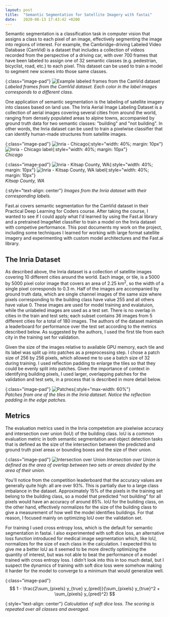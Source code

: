 ```yaml
---
layout: post
title:  "Semantic Segmentation for Satellite Imagery with fastai"
date:   2020-06-13 17:43:42 +0200
---
```


Semantic segmentation is a classification task in computer vision that assigns a class to each pixel
of an image, effectively segmenting the image into regions of interest. For example, the
Cambridge-driving Labeled Video Database (CamVid) is a dataset that includes a collection of videos
recorded from the perspective of a driving car, with over 700 frames that have been labeled to
assign one of 32 semantic classes (e.g. pedestrian, bicyclist, road, etc.) to each pixel. This
dataset can be used to train a model to segment new scenes into those same classes.

{:class="image-pad"}
![Example labeled frames from the CamVid dataset](/assets/images/semseg/camvid.png)
*Labeled frames from the CamVid dataset. Each color in the label images corresponds to a
different class.*

One application of semantic segmentation is the labeling of satellite imagery into classes based on
land use. The Inria Aerial Image Labeling Dataset is a collection of aerial images covering several
cities from around the world, ranging from densely populated areas to alpine towns, accompanied by
ground truth data for two semantic classes: "building" and "not building". In other words, the Inria
dataset can be used to train a pixelwise classifier that can identify human-made structures from
satellite images.

{:class="image-pad"}
![Inria - Chicago](/assets/images/semseg/inria-chicago.jpg){:style="width: 40%; margin: 10px"}
![Inria - Chicago label](/assets/images/semseg/inria-chicago-label.jpg){:style="width: 40%; margin: 10px"}  
*Chicago*

{:class="image-pad"}
![Inria - Kitsap County, WA](/assets/images/semseg/inria-kitsap.jpg){:style="width: 40%; margin: 10px"}
![Inria - Kitsap County, WA label](/assets/images/semseg/inria-kitsap-label.jpg){:style="width: 40%; margin: 10px"}  
*Kitsap County, WA*

{:style="text-align: center"}
*Images from the Inria dataset with their corresponding labels.*

Fast.ai covers semantic segmentation for the CamVid dataset in their Practical Deep Learning for
Coders course. After taking the course, I wanted to see if I could apply what I'd learned by using
the Fast.ai library and a pretrained ImageNet classifier to train a model on the Inria dataset with
competive performance. This post documents my work on the project, including some techniques I
learned for working with large format satellite imagery and experimenting with custom model
architectures and the Fast.ai library.

## The Inria Dataset

As described above, the Inria dataset is a collection of satellite images covering 10 different
cities around the world. Each image, or tile, is a 5000 by 5000 pixel color image that covers an
area of 2.25 km<sup>2</sup>, so the width of a single pixel corresponds to 0.3 m. Half of the images
are accompanied by ground truth data, which are single channel images of the same size where pixels
corresponding to the building class have value 255 and all others have value 0. These images are
used for model training and evalatuion, while the unlabeled images are used as a test set. There is
no overlap in cities in the train and test sets; each subset contains 36 images from 5 different
cities for a total of 180 images. The authors of the dataset maintain a leaderboard for performance
over the test set according to the metrics described below. As suggested by the authors, I used the
first tile from each city in the training set for validation.

Given the size of the images relative to available GPU memory, each tile and its label was split up
into patches as a preprocessing step. I chose a patch size of 256 by 256 pixels, which allowed me to
use a batch size of 32 during training. I used reflection padding to enlarge the tiles so that they
could be evenly split into patches. Given the importance of context in identifying building pixels,
I used larger, overlapping patches for the validation and test sets, in a process that is described
in more detail below.

{:class="image-pad"}
![Patches](/assets/images/semseg/inria-patches.png){:style="max-width: 60%"}  
*Patches from one of the tiles in the Inria dataset. Notice the reflection padding in the
edge patches.*

## Metrics

The evaluation metrics used in the Inria competetion are pixelwise accuracy and intersection over
union (IoU) of the building class. IoU is a common evaluation metric in both semantic segmentation
and object detection tasks that is defined as the size of the intersection between the predicted and
ground truth pixel areas or bounding boxes and the size of their union.

{:class="image-pad"}
![Intersection over Union](/assets/images/semseg/iou.png)
*Intersection over Union is defined as the area of overlap between two sets or areas divided by the
area of their union.*

You'll notice from the competition leaderboard that the accuracy values are generally quite high:
all are over 93%. This is partially due to a large class imbalance in the dataset. Approximately 15%
of the pixels in the training set belong to the building class, so a model that predicted "not
building" for all pixels would have an accuracy of around 85%. IoU for the building class, on the
other hand, effectively normalizes for the size of the building class to give a measurement of how
well the model identifies buildings. For that reason, I focused mainly on optimizing IoU over the
validation set.

For training I used cross entropy loss, which is the default for semantic segmentation in fastai. I
also experimented with soft dice loss, an alternative loss function introduced for medical image
segmentation which, like IoU, normalizes for the size of each class in the calculation. I expected
this to give me a better IoU as it seemed to be more directly optimizing the quantity of interest,
but was not able to beat the performance of a model trained with cross entropy loss. I didn't look
into this in too much detail, but I suspect the dynamics of training with soft dice loss were
somehow making it harder for the model to converge to a minimum that would generalize well.

{:class="image-pad"}
$$ 1 - \frac{2\sum_{pixels} y_{true} y_{pred}}{\sum_{pixels} y_{true}^2 + \sum_{pixels} y_{pred}^2} $$  

{:style="text-align: center"}
*Calculation of soft dice loss. The scoring is repeated over all classes and averaged.*
